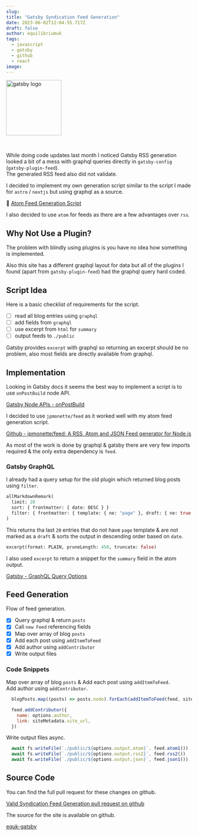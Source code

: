 ```yaml
---
slug:
title: "Gatsby Syndication Feed Generation"
date: 2023-06-02T12:04:55.717Z
draft: false
author: equilibriumuk
tags:
  - javascript
  - gatsby
  - github
  - react
image:
---
```


<p class="text-center"><img src="/media/logos/gatsby.svg" alt="gatsby logo" width="150px" class="inline"></p>
<br />

While doing code updates last month I noticed Gatsby RSS generation looked a bit of a mess with graphql queries directly in `gatsby-config` (`gatsby-plugin-feed`).<br/>
The generated RSS feed also did not validate.

I decided to implement my own generation script similar to the script I made for `astro` / `nextjs` but using graphql as a source.

📝 <a href="/2023/02/22/atom-feed-generation-script/" target="_blank" rel="noopener noreferrer">Atom Feed Generation Script</a>

I also decided to use `atom` for feeds as there are a few advantages over `rss`.

## Why Not Use a Plugin?

The problem with blindly using plugins is you have no idea how something is implemented.

Also this site has a different graphql layout for data but all of the plugins I found (apart from `gatsby-plugin-feed`) had the graphql query hard coded.

## Script Idea

Here is a basic checklist of requirements for the script.

- [ ] read all blog entries using `graphql`
- [ ] add fields from `graphql`
- [ ] use excerpt from `html` for `summary`
- [ ] output feeds to `./public`

Gatsby provides `excerpt` with graphql so returning an excerpt should be no problem, also most fields are directly available from graphql.

## Implementation

Looking in Gatsby docs it seems the best way to implement a script is to use `onPostBuild` node API.

<i class="fa fa-link"></i> <a href="https://www.gatsbyjs.org/docs/node-apis/#onPostBuild" target="_blank" rel="noopener noreferrer">Gatsby Node APIs - onPostBuild</a>

I decided to use `jpmonette/feed` as it worked well with my atom feed generation script.

<i class="fa fa-link"></i> <a href="https://github.com/jpmonette/feed" target="_blank" rel="noopener noreferrer">Github - jpmonette/feed: A RSS, Atom and JSON Feed generator for Node.js</a>

As most of the work is done by graphql & gatsby there are very few imports required & the only extra dependency is `feed`.

### Gatsby GraphQL

I already had a query setup for the old plugin which returned blog posts using `filter`.

```graphql
allMarkdownRemark(
  limit: 20
  sort: { frontmatter: { date: DESC } }
  filter: { frontmatter: { template: { ne: "page" }, draft: { ne: true } } }
)
```

This returns tha last `20` entries that do not have `page` template & are not marked as a `draft` & sorts the output in descending order based on `date`.

```graphql
excerpt(format: PLAIN, pruneLength: 450, truncate: false)
```

I also used `excerpt` to return a snippet for the `summary` field in the atom output.

<i class="fa fa-link"></i> <a href="https://www.gatsbyjs.com/docs/graphql-reference/#excerpt" target="_blank" rel="noopener noreferrer">Gatsby - GraphQL Query Options</a>

## Feed Generation

Flow of feed generation.

- [x] Query graphql & return `posts`
- [x] Call `new Feed` referencing fields
- [x] Map over array of blog `posts`
- [x] Add each post using `addItemToFeed`
- [x] Add author using `addContributor`
- [x] Write output files

### Code Snippets

Map over array of blog `posts` & Add each post using `addItemToFeed`.<br/>
Add author using `addContributor`.

```js
  blogPosts.map((posts) => posts.node).forEach(addItemToFeed(feed, siteMetadata))

  feed.addContributor({
    name: options.author,
    link: siteMetadata.site_url,
  })
```

Write output files async.

```js
  await fs.writeFile(`./public/${options.output.atom}`, feed.atom1())
  await fs.writeFile(`./public/${options.output.rss2}`, feed.rss2())
  await fs.writeFile(`./public/${options.output.json}`, feed.json1())
```

## Source Code

You can find the full pull request for these changes on github.

<i class="fa fa-code-fork git-fork"></i> <a href="https://github.com/equk/equk-gatsby/pull/22" target="_blank" rel="noopener noreferrer">Valid Syndication Feed Generation pull request on github</a>

The source for the site is available on github.

<a class="github" href="https://github.com/equk/equk-gatsby" aria-label="View on GitHub" target="_blank" rel="noopener noreferrer"><i class="fa fa-github"></i> equk-gatsby</a>